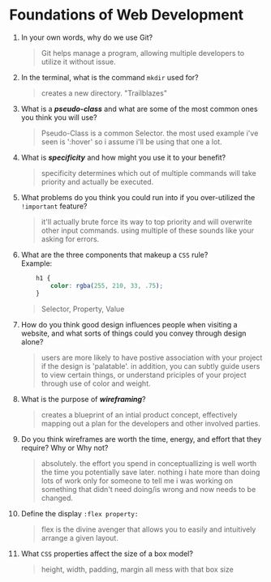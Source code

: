 # Foundations of Web Development
01. In your own words, why do we use Git?
    > Git helps manage a program, allowing multiple developers to utilize it without issue.

02. In the terminal, what is the command `mkdir` used for?
    > creates a new directory. "Trailblazes"

03. What is a ***pseudo-class*** and what are some of the most common ones you think you will use?
    > Pseudo-Class is a common Selector. the most used example i've seen is ':hover' so i assume i'll be using that one a lot.

04. What is ***specificity*** and how might you use it to your benefit?
    > specificity determines which out of multiple commands will take priority and actually be executed.

05. What problems do you think you could run into if you over-utilized the `!important` feature?
    > it'll actually brute force its way to top priority and will overwrite other input commands. using multiple of these sounds like your asking for errors.

06. What are the three components that makeup a `CSS` rule? <br> Example:

    ```css
        h1 {
            color: rgba(255, 210, 33, .75);
        }
    ```

    > Selector, Property, Value

07. How do you think good design influences people when visiting a website, and what sorts of things could you convey through design alone?
    > users are more likely to have postive association with your project if the design is 'palatable'. in addition, you can subtly guide users to view certain things, or understand priciples of your project through use of color and weight.

08. What is the purpose of ***wireframing***?
    > creates a blueprint of an intial product concept, effectively mapping out a plan for the developers and other involved parties.

09. Do you think wireframes are worth the time, energy, and effort that they require? Why or Why not?
    > absolutely. the effort you spend in conceptuallizing is well worth the time you potentially save later. nothing i hate more than doing lots of work only for someone to tell me i was working on something that didn't need doing/is wrong and now needs to be changed.

10. Define the display `:flex property:`
    > flex is the divine avenger that allows you to easily and intuitively arrange a given layout.

11. What `CSS` properties affect the size of a box model?
    > height, width, padding, margin all mess with that box size
